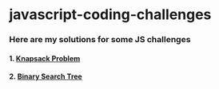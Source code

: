 # javascript-coding-challenges
### Here are my solutions for some JS challenges

#### 1. [Knapsack Problem](https://github.com/kezoo/javascript-coding-challenges/blob/main/challenges/Knapsack/Knapsack.ts)
#### 2. [Binary Search Tree](https://github.com/kezoo/javascript-coding-challenges/blob/main/challenges/BinarySearchTree/BinarySearchTree.ts)
